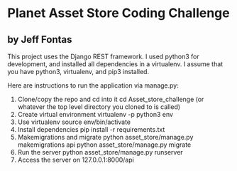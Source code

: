 # Planet Asset Store Coding Challenge

## by Jeff Fontas

This project uses the Django REST framework. I used python3 for development, and installed all dependencies in a virtualenv.  I assume that you have python3, virtualenv, and pip3 installed.

Here are instructions to run the application via manage.py:

1. Clone/copy the repo and cd into it
	cd Asset_store_challenge (or whatever the top level directory you cloned to is called)
2. Create virtual environment 
	virtualenv -p python3 env
3. Use virtualenv
	source env/bin/activate
4. Install dependencies
	pip install -r requirements.txt
5. Makemigrations and migrate
	python asset_store/manage.py makemigrations api
	python asset_store/manage.py migrate
6. Run the server
	python asset_store/manage.py runserver
7. Access the server on 127.0.0.1:8000/api 
